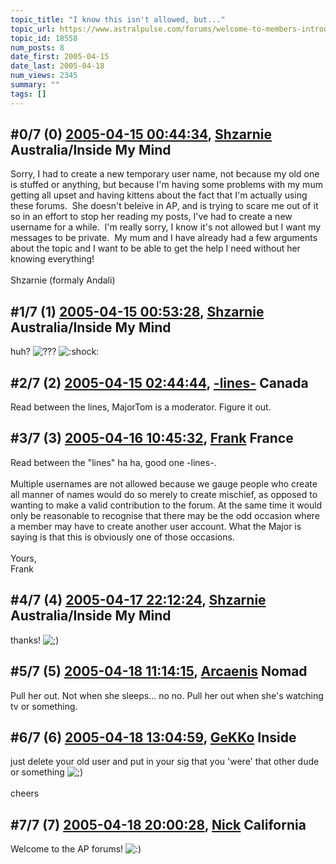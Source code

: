 ```yaml
---
topic_title: "I know this isn't allowed, but..."
topic_url: https://www.astralpulse.com/forums/welcome-to-members-introductions!/i-know-this-isn-t-allowed-but
topic_id: 18558
num_posts: 8
date_first: 2005-04-15
date_last: 2005-04-18
num_views: 2345
summary: ""
tags: []
---
```


## \#0/7 (0) [2005-04-15 00:44:34](https://www.astralpulse.com/forums/index.php?msg=160392), [Shzarnie](https://www.astralpulse.com/forums/profile/?u=8849) Australia/Inside My Mind ##
<section>
Sorry, I had to create a new temporary user name, not because my old one is stuffed or anything, but because I'm having some problems with my mum getting all upset and having kittens about the fact that I'm actually using these forums.  She doesn't beleive in AP, and is trying to scare me out of it so in an effort to stop her reading my posts, I've had to create a new username for a while.  I'm really sorry, I know it's not allowed but I want my messages to be private.  My mum and I have already had a few arguments about the topic and I want to be able to get the help I need without her knowing everything!
<br>
<br>
Shzarnie (formaly Andali)
</section>

## \#1/7 (1) [2005-04-15 00:53:28](https://www.astralpulse.com/forums/index.php?msg=160396), [Shzarnie](https://www.astralpulse.com/forums/profile/?u=8849) Australia/Inside My Mind ##
<section>
huh?
<img alt="???" class="smiley" src="https://www.astralpulse.com/forums/Smileys/fugue/huh.png" title="Huh"/>
<img alt=":shock:" class="smiley" src="https://www.astralpulse.com/forums/Smileys/fugue/shocked.png" title="Shocked"/>
</section>

## \#2/7 (2) [2005-04-15 02:44:44](https://www.astralpulse.com/forums/index.php?msg=160404), [-lines-](https://www.astralpulse.com/forums/profile/?u=3900) Canada ##
<section>
Read between the lines, MajorTom is a moderator. Figure it out.
</section>

## \#3/7 (3) [2005-04-16 10:45:32](https://www.astralpulse.com/forums/index.php?msg=160569), [Frank](https://www.astralpulse.com/forums/profile/?u=359) France ##
<section>
Read between the "lines" ha ha, good one -lines-.
<br>
<br>
Multiple usernames are not allowed because we gauge people who create all manner of names would do so merely to create mischief, as opposed to wanting to make a valid contribution to the forum. At the same time it would only be reasonable to recognise that there may be the odd occasion where a member may have to create another user account. What the Major is saying is that this is obviously one of those occasions.
<br>
<br>
Yours,
<br>
Frank
</section>

## \#4/7 (4) [2005-04-17 22:12:24](https://www.astralpulse.com/forums/index.php?msg=160710), [Shzarnie](https://www.astralpulse.com/forums/profile/?u=8849) Australia/Inside My Mind ##
<section>
thanks!
<img alt=";)" class="smiley" src="https://www.astralpulse.com/forums/Smileys/fugue/wink.png" title="Wink"/>
</section>

## \#5/7 (5) [2005-04-18 11:14:15](https://www.astralpulse.com/forums/index.php?msg=160791), [Arcaenis](https://www.astralpulse.com/forums/profile/?u=8873) Nomad ##
<section>
Pull her out. Not when she sleeps... no no. Pull her out when she's watching tv or something.
</section>

## \#6/7 (6) [2005-04-18 13:04:59](https://www.astralpulse.com/forums/index.php?msg=160809), [GeKKo](https://www.astralpulse.com/forums/profile/?u=8868) Inside ##
<section>
just delete your old user and put in your sig that you 'were' that other dude or something
<img alt=";)" class="smiley" src="https://www.astralpulse.com/forums/Smileys/fugue/wink.png" title="Wink"/>
<br>
<br>
cheers
</section>

## \#7/7 (7) [2005-04-18 20:00:28](https://www.astralpulse.com/forums/index.php?msg=160868), [Nick](https://www.astralpulse.com/forums/profile/?u=2080) California ##
<section>
Welcome to the AP forums!
<img alt=":)" class="smiley" src="https://www.astralpulse.com/forums/Smileys/fugue/smiley.png" title="Smiley"/>
</section>